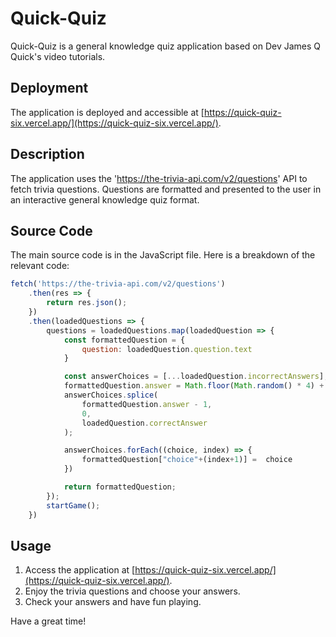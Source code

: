 # Quick-Quiz

Quick-Quiz is a general knowledge quiz application based on Dev James Q Quick's video tutorials.

## Deployment

The application is deployed and accessible at [https://quick-quiz-six.vercel.app/](https://quick-quiz-six.vercel.app/).

## Description

The application uses the 'https://the-trivia-api.com/v2/questions' API to fetch trivia questions. Questions are formatted and presented to the user in an interactive general knowledge quiz format.

## Source Code

The main source code is in the JavaScript file. Here is a breakdown of the relevant code:

```javascript
fetch('https://the-trivia-api.com/v2/questions')
    .then(res => {
        return res.json();
    })
    .then(loadedQuestions => {
        questions = loadedQuestions.map(loadedQuestion => {
            const formattedQuestion = {
                question: loadedQuestion.question.text
            }

            const answerChoices = [...loadedQuestion.incorrectAnswers];
            formattedQuestion.answer = Math.floor(Math.random() * 4) + 1;
            answerChoices.splice(
                formattedQuestion.answer - 1,
                0,
                loadedQuestion.correctAnswer
            );

            answerChoices.forEach((choice, index) => {
                formattedQuestion["choice"+(index+1)] =  choice
            })

            return formattedQuestion;
        });
        startGame();
    })
```
## Usage

1. Access the application at [https://quick-quiz-six.vercel.app/](https://quick-quiz-six.vercel.app/).
2. Enjoy the trivia questions and choose your answers.
3. Check your answers and have fun playing.

Have a great time!
